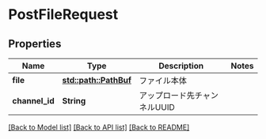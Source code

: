 # PostFileRequest

## Properties

Name | Type | Description | Notes
------------ | ------------- | ------------- | -------------
**file** | [**std::path::PathBuf**](std::path::PathBuf.md) | ファイル本体 | 
**channel_id** | **String** | アップロード先チャンネルUUID | 

[[Back to Model list]](../README.md#documentation-for-models) [[Back to API list]](../README.md#documentation-for-api-endpoints) [[Back to README]](../README.md)



